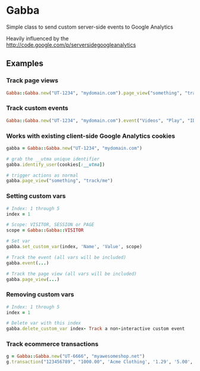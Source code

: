 # Gabba

Simple class to send custom server-side events to Google Analytics

Heavily influenced by the http://code.google.com/p/serversidegoogleanalytics

## Examples

### Track page views

```ruby
Gabba::Gabba.new("UT-1234", "mydomain.com").page_view("something", "track/me")
```

### Track custom events

```ruby
Gabba::Gabba.new("UT-1234", "mydomain.com").event("Videos", "Play", "ID", "123", true)
```

### Works with existing client-side Google Analytics cookies

```ruby
gabba = Gabba::Gabba.new("UT-1234", "mydomain.com")

# grab the __utma unique identifier
gabba.identify_user(cookies[:__utma])

# trigger actions as normal
gabba.page_view("something", "track/me")
```

### Setting custom vars

```ruby
# Index: 1 through 5
index = 1

# Scope: VISITOR, SESSION or PAGE
scope = Gabba::Gabba::VISITOR

# Set var
gabba.set_custom_var(index, 'Name', 'Value', scope)

# Track the event (all vars will be included)
gabba.event(...)

# Track the page view (all vars will be included)
gabba.page_view(...)
```

### Removing custom vars

```ruby
# Index: 1 through 5
index = 1

# Delete var with this index
gabba.delete_custom_var index- Track a non-interactive custom event
```

### Track ecommerce transactions

```ruby
g = Gabba::Gabba.new("UT-6666", "myawesomeshop.net")
g.transaction("123456789", "1000.00", 'Acme Clothing', '1.29', '5.00', 'Los Angeles', 'California', 'USA')
```